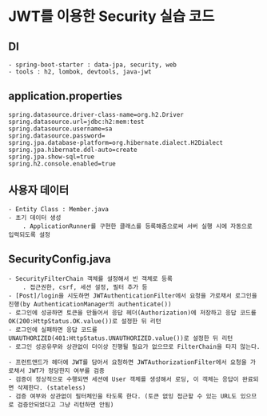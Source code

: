 # JWT를 이용한 Security 실습 코드

## DI

	- spring-boot-starter : data-jpa, security, web
	- tools : h2, lombok, devtools, java-jwt

## application.properties

	spring.datasource.driver-class-name=org.h2.Driver
	spring.datasource.url=jdbc:h2:mem:test
	spring.datasource.username=sa
	spring.datasource.password=
	spring.jpa.database-platform=org.hibernate.dialect.H2Dialect
	spring.jpa.hibernate.ddl-auto=create
	spring.jpa.show-sql=true
	spring.h2.console.enabled=true

## 사용자 데이터

	- Entity Class : Member.java
	- 초기 데이터 생성
		. ApplicationRunner를 구현한 클래스를 등록해줌으로써 서버 실행 시에 자동으로 입력되도록 설정

## SecurityConfig.java

	- SecurityFilterChain 객체를 설정해서 빈 객체로 등록
		. 접근권한, csrf, 세션 설정, 필터 추가 등
	- [Post]/login을 시도하면 JWTAuthenticationFilter에서 요청을 가로채서 로그인을 진행(by AuthenticationManager의 authenticate())
	- 로그인에 성공하면 토큰을 만들어서 응답 헤더(Authorization)에 저장하고 응답 코드를 OK(200:HttpStatus.OK.value())로 설정한 뒤 리턴
	- 로그인에 실패하면 응답 코드를 UNAUTHORIZED(401:HttpStatus.UNAUTHORIZED.value())로 설정한 뒤 리턴
	- 로그인 성공유무와 상관없이 더이상 진행될 필요가 없으므로 FilterChain을 타지 않는다.
	
	- 프런트앤드가 헤더에 JWT를 담아서 요청하면 JWTAuthorizationFilter에서 요청을 가로채서 JWT가 정당한지 여부를 검증
	- 검증이 정상적으로 수행되면 세션에 User 객체를 생성해서 로딩, 이 객체는 응답이 완료되면 삭제한다. (stateless)
	- 검증 여부와 상관없이 필터체인을 타도록 한다. (토큰 없잉 접근할 수 있는 URL도 있으므로 검증안되었다고 그냥 리턴하면 안됨)